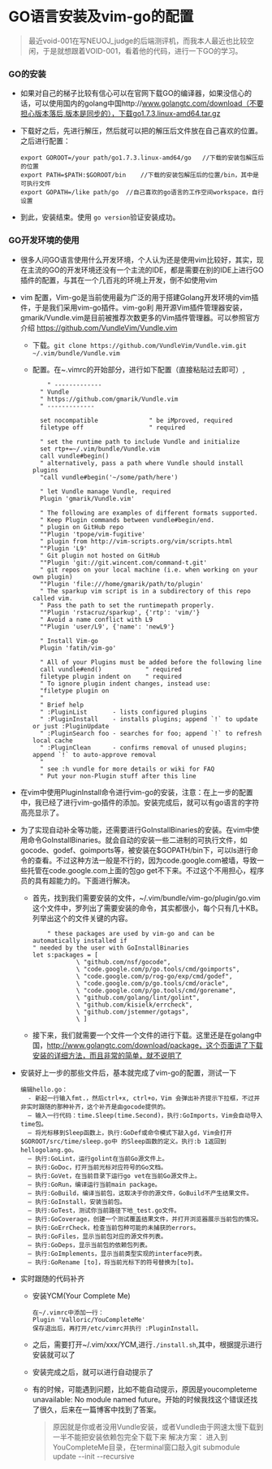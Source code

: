 # GO语言安装及vim-go的配置  
> 最近void-001在写NEUOJ_judge的后端测评机，而我本人最近也比较空闲，于是就想跟着VOID-001，看着他的代码，进行一下GO的学习。  

### GO的安装  
* 如果对自己的梯子比较有信心可以在官网下载GO的编译器，如果没信心的话，可以使用国内的golang中国http://www.golangtc.com/download（不要担心版本落后,版本是同步的），下载go1.7.3.linux-amd64.tar.gz  
* 下载好之后，先进行解压，然后就可以把的解压后文件放在自己喜欢的位置。之后进行配置：  
  
  ```  
  export GOROOT=/your path/go1.7.3.linux-amd64/go   //下载的安装包解压后的位置
  export PATH=$PATH:$GOROOT/bin    //下载的安装包解压后的位置/bin，其中是可执行文件
  export GOPATH=/like path/go  //自己喜欢的go语言的工作空间workspace，自行设置
  ```
* 到此，安装结束。使用 `go version`验证安装成功。

### GO开发环境的使用
* 很多人问GO语言使用什么开发环境，个人认为还是使用vim比较好，其实，现在主流的GO的开发环境还没有一个主流的IDE，都是需要在别的IDE上进行GO插件的配置，与其在一个几百兆的环境上开发，倒不如使用vim  
* vim 配置，Vim-go是当前使用最为广泛的用于搭建Golang开发环境的vim插件，于是我们采用vim-go插件。vim-go利 用开源Vim插件管理器安装，gmarik/Vundle.vim是目前被推荐次数更多的Vim插件管理器。可以参照官方介绍 https://github.com/VundleVim/Vundle.vim 
  * 下载。`git clone https://github.com/VundleVim/Vundle.vim.git ~/.vim/bundle/Vundle.vim`
  * 配置。在~.vimrc的开始部分，进行如下配置（直接粘贴过去即可）,
  
    ```
        " -------------  
      " Vundle  
      " https://github.com/gmarik/Vundle.vim  
      " -------------  

      set nocompatible              " be iMproved, required  
      filetype off                  " required  

      " set the runtime path to include Vundle and initialize  
      set rtp+=~/.vim/bundle/Vundle.vim  
      call vundle#begin()  
      " alternatively, pass a path where Vundle should install plugins  
      "call vundle#begin('~/some/path/here')  

      " let Vundle manage Vundle, required  
      Plugin 'gmarik/Vundle.vim'  

      " The following are examples of different formats supported.  
      " Keep Plugin commands between vundle#begin/end.  
      " plugin on GitHub repo  
      ""Plugin 'tpope/vim-fugitive'  
      " plugin from http://vim-scripts.org/vim/scripts.html  
      ""Plugin 'L9'  
      " Git plugin not hosted on GitHub  
      ""Plugin 'git://git.wincent.com/command-t.git'  
      " git repos on your local machine (i.e. when working on your own plugin)  
      ""Plugin 'file:///home/gmarik/path/to/plugin'  
      " The sparkup vim script is in a subdirectory of this repo called vim.  
      " Pass the path to set the runtimepath properly.  
      ""Plugin 'rstacruz/sparkup', {'rtp': 'vim/'}  
      " Avoid a name conflict with L9  
      ""Plugin 'user/L9', {'name': 'newL9'}  

      " Install Vim-go  
      Plugin 'fatih/vim-go'  

      " All of your Plugins must be added before the following line  
      call vundle#end()            " required  
      filetype plugin indent on    " required  
      " To ignore plugin indent changes, instead use:  
      "filetype plugin on  
      "  
      " Brief help  
      " :PluginList       - lists configured plugins  
      " :PluginInstall    - installs plugins; append `!` to update or just :PluginUpdate  
      " :PluginSearch foo - searches for foo; append `!` to refresh local cache  
      " :PluginClean      - confirms removal of unused plugins; append `!` to auto-approve removal  
      "  
      " see :h vundle for more details or wiki for FAQ  
      " Put your non-Plugin stuff after this line  
    ```
* 在vim中使用PluginInstall命令进行vim-go的安装，注意：在上一步的配置中，我已经了进行vim-go插件的添加。安装完成后，就可以有go语言的字符高亮显示了。
* 为了实现自动补全等功能，还需要进行GoInstallBinaries的安装。在vim中使用命令GoInstallBinaries。就会自动的安装一些二进制的可执行文件，如gocode、godef、goimports等，被安装在$GOPATH/bin下，可以ls进行命令的查看。不过这种方法一般是不行的，因为code.google.com被墙，导致一些托管在code.google.com上面的包go get不下来。不过这个不用担心，程序员的具有超能力的。下面进行解决。
  * 首先，找到我们需要安装的文件，~/.vim/bundle/vim-go/plugin/go.vim这个文件中，罗列出了需要安装的命令，其实都很小，每个只有几十KB。列举出这个的文件关键的内容。
  
    ```
        " these packages are used by vim-go and can be automatically installed if  
    " needed by the user with GoInstallBinaries  
    let s:packages = [  
                \ "github.com/nsf/gocode",   
                \ "code.google.com/p/go.tools/cmd/goimports",   
                \ "code.google.com/p/rog-go/exp/cmd/godef",   
                \ "code.google.com/p/go.tools/cmd/oracle",   
                \ "code.google.com/p/go.tools/cmd/gorename",  
                \ "github.com/golang/lint/golint",   
                \ "github.com/kisielk/errcheck",  
                \ "github.com/jstemmer/gotags",  
                \ ]  
    ```
  * 接下来，我们就需要一个文件一个文件的进行下载。这里还是在golang中国，http://www.golangtc.com/download/package，这个页面讲了下载安装的详细方法，而且非常的简单，就不说明了
* 安装好上一步的那些文件后，基本就完成了vim-go的配置，测试一下
  
  ```
  编辑hello.go：
    - 新起一行输入fmt.，然后ctrl+x, ctrl+o，Vim 会弹出补齐提示下拉框，不过并非实时跟随的那种补齐，这个补齐是由gocode提供的。
    – 输入一行代码：time.Sleep(time.Second)，执行:GoImports，Vim会自动导入time包。
    – 将光标移到Sleep函数上，执行:GoDef或命令模式下敲入gd，Vim会打开$GOROOT/src/time/sleep.go中 的Sleep函数的定义。执行:b 1返回到hellogolang.go。
    – 执行:GoLint，运行golint在当前Go源文件上。
    – 执行:GoDoc，打开当前光标对应符号的Go文档。
    – 执行:GoVet，在当前目录下运行go vet在当前Go源文件上。
    – 执行:GoRun，编译运行当前main package。
    – 执行:GoBuild，编译当前包，这取决于你的源文件，GoBuild不产生结果文件。
    – 执行:GoInstall，安装当前包。
    – 执行:GoTest，测试你当前路径下地_test.go文件。
    – 执行:GoCoverage，创建一个测试覆盖结果文件，并打开浏览器展示当前包的情况。
    – 执行:GoErrCheck，检查当前包种可能的未捕获的errors。
    – 执行:GoFiles，显示当前包对应的源文件列表。
    – 执行:GoDeps，显示当前包的依赖包列表。
    – 执行:GoImplements，显示当前类型实现的interface列表。
    – 执行:GoRename [to]，将当前光标下的符号替换为[to]。
  ```
* 实时跟随的代码补齐
  * 安装YCM(Your Complete Me)
  
    ```
    在~/.vimrc中添加一行：
    Plugin 'Valloric/YouCompleteMe'
    保存退出后，再打开/etc/vimrc并执行 :PluginInstall。
    ```
  * 之后，需要打开~/.vim/xxx/YCM,进行`./install.sh`,其中，根据提示进行安装就可以了
  * 安装完成之后，就可以进行自动提示了
  * 有的时候，可能遇到问题，比如不能自动提示，原因是youcompleteme unavailable: No module named future。开始的时候我找这个错误还找了很久，后来在一篇博客中找到了答案。
    >原因就是你或者没用Vundle安装，或者Vundle由于网速太慢下载到一半不能把安装依赖包完全下载下来
      解决方案：
      进入到YouCompleteMe目录，在terminal窗口敲入git submodule update --init --recursive
    
